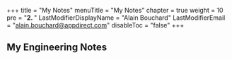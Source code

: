 +++
title = "My Notes"
menuTitle = "My Notes"
chapter = true
weight = 10
pre = "<b>2. </b>"
LastModifierDisplayName = "Alain Bouchard"
LastModifierEmail = "alain.bouchard@appdirect.com"
disableToc = "false"
+++

## My Engineering Notes
